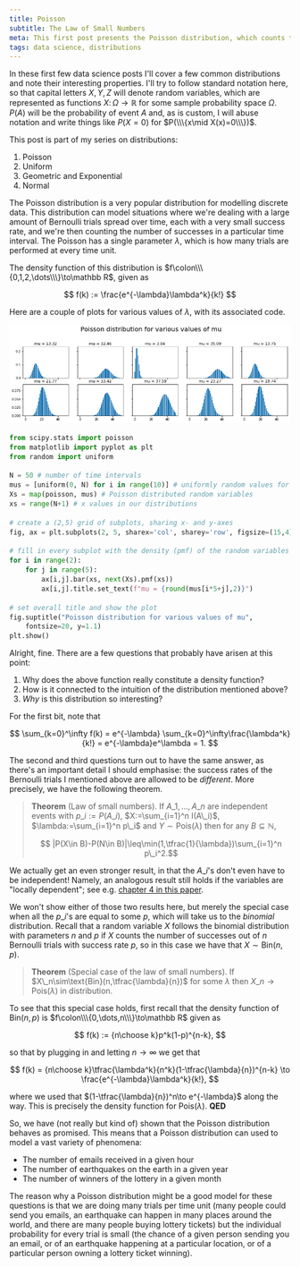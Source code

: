 ```yaml
---
title: Poisson
subtitle: The Law of Small Numbers
meta: This first post presents the Poisson distribution, which counts the number of successes in a particular time interval, and has an associated result called the Law of Small Numbers.
tags: data science, distributions
---
```


In these first few data science posts I'll cover a few common distributions and note
their interesting properties. I'll try to follow standard notation here, so that
capital letters $X,Y,Z$ will denote random variables, which are represented as
functions $X\colon\Omega\to\mathbb R$ for some sample probability space $\Omega$.
$P(A)$ will be the probability of event $A$ and, as is custom, I will abuse notation
and write things like $P(X=0)$ for $P(\\\{x\mid X(x)=0\\\})$.

This post is part of my series on distributions:
  1. Poisson
  2. <router-link to="/posts/2019-05-22-uniform">Uniform</router-link>
  3. <router-link to="/posts/2019-05-28-geometric-exponential">Geometric and
     Exponential</router-link>
  4. <router-link to="/posts/2019-06-05-normal">Normal</router-link>

The Poisson distribution is a very popular distribution for modelling discrete data.
This distribution can model situations where we're dealing with a large amount of
Bernoulli trials spread over time, each with a very small success rate, and we're then
counting the number of successes in a particular time interval. The Poisson has a
single parameter $\lambda$, which is how many trials are performed at every time unit.

The density function of this distribution is $f\colon\\\{0,1,2,\dots\\\}\to\mathbb R$,
given as

$$ f(k) := \frac{e^{-\lambda}\lambda^k}{k!} $$

Here are a couple of plots for various values of $\lambda$, with its associated code.

![Poisson distributions](/src/assets/img/poisson.png)

```python
from scipy.stats import poisson
from matplotlib import pyplot as plt
from random import uniform

N = 50 # number of time intervals
mus = [uniform(0, N) for i in range(10)] # uniformly random values for mu
Xs = map(poisson, mus) # Poisson distributed random variables
xs = range(N+1) # x values in our distributions

# create a (2,5) grid of subplots, sharing x- and y-axes
fig, ax = plt.subplots(2, 5, sharex='col', sharey='row', figsize=(15,4))

# fill in every subplot with the density (pmf) of the random variables
for i in range(2):
    for j in range(5):
        ax[i,j].bar(xs, next(Xs).pmf(xs))
        ax[i,j].title.set_text(f"mu = {round(mus[i*5+j],2)}")

# set overall title and show the plot
fig.suptitle("Poisson distribution for various values of mu",
    fontsize=20, y=1.1)
plt.show()
```

Alright, fine. There are a few questions that probably have arisen at this point:
  1. Why does the above function really constitute a density function?
  2. How is it connected to the intuition of the distribution mentioned above?
  3. *Why* is this distribution so interesting?

For the first bit, note that

$$
\sum_{k=0}^\infty f(k) = e^{-\lambda} \sum_{k=0}^\infty\frac{\lambda^k}{k!} =
e^{-\lambda}e^\lambda = 1.
$$

The second and third questions turn out to have the same answer, as there's an
important detail I should emphasise: the success rates of the Bernoulli trials I
mentioned above are allowed to be *different*. More precisely, we have the following
theorem.

> **Theorem** (Law of small numbers). If $A\_1,\dots,A\_n$ are independent events with
> $p\_i:=P(A\_i)$, $X:=\sum_{i=1}^n I(A\_i)$, $\lambda:=\sum_{i=1}^n p\_i$ and
> $Y\sim\text{Pois}(\lambda)$ then for any $B\subseteq\mathbb N$,
>
> $$ |P(X\in B)-P(N\in B)|\leq\min(1,\tfrac{1}{\lambda})\sum_{i=1}^n p\_i^2.$$

We actually get an even stronger result, in that the $A\_i$'s don't even have to be
independent! Namely, an analogous result still holds if the variables are "locally
dependent"; see e.g. [chapter 4 in this
paper](https://projecteuclid.org/download/pdfview_1/euclid.ps/1319806862).

We won't show either of those two results here, but merely the special case when all
the $p\_i$'s are equal to some $p$, which will take us to the *binomial* distribution.
Recall that a random variable $X$ follows the binomial distribution with parameters $n$
and $p$ if $X$ counts the number of successes out of $n$ Bernoulli trials with success
rate $p$, so in this case we have that $X\sim\text{Bin}(n,p)$.

> **Theorem** (Special case of the law of small numbers). If
> $X\_n\sim\text{Bin}(n,\tfrac{\lambda}{n})$ for some $\lambda$ then
> $X\_n\to\text{Pois}(\lambda)$ in distribution.

To see that this special case holds, first recall that the density function of
$\text{Bin}(n,p)$ is $f\colon\\\{0,\dots,n\\\}\to\mathbb R$ given as

$$ f(k) := {n\choose k}p^k(1-p)^{n-k}, $$

so that by plugging in and letting $n\to\infty$ we get that

$$
f(k) = {n\choose k}\tfrac{\lambda^k}{n^k}(1-\tfrac{\lambda}{n})^{n-k} \to
\frac{e^{-\lambda}\lambda^k}{k!},
$$

where we used that $(1-\tfrac{\lambda}{n})^n\to e^{-\lambda}$ along the way. This is
precisely the density function for $\text{Pois}(\lambda)$. **QED**

So, we have (not really but kind of) shown that the Poisson distribution behaves as
promised. This means that a Poisson distribution can used to model a vast variety of
phenomena:

  * The number of emails received in a given hour
  * The number of earthquakes on the earth in a given year
  * The number of winners of the lottery in a given month

The reason why a Poisson distribution might be a good model for these questions is that
we are doing many trials per time unit (many people could send you emails, an
earthquake can happen in many places around the world, and there are many people buying
lottery tickets) but the individual probability for every trial is small (the chance of
a given person sending you an email, or of an earthquake happening at a particular
location, or of a particular person owning a lottery ticket winning).
